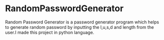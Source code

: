 # RandomPasswordGenerator
Random Password Generator is a password generator program which helps to generate random password by inputting the l,u,s,d and length from the user.I made this project in python language. 
